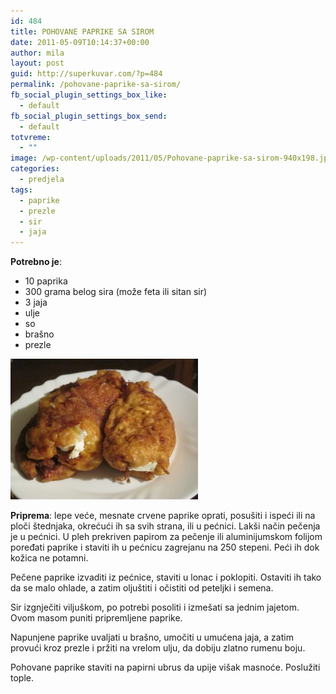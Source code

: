 ```yaml
---
id: 484
title: POHOVANE PAPRIKE SA SIROM
date: 2011-05-09T10:14:37+00:00
author: mila
layout: post
guid: http://superkuvar.com/?p=484
permalink: /pohovane-paprike-sa-sirom/
fb_social_plugin_settings_box_like:
  - default
fb_social_plugin_settings_box_send:
  - default
totvreme:
  - ""
image: /wp-content/uploads/2011/05/Pohovane-paprike-sa-sirom-940x198.jpg
categories:
  - predjela
tags:
  - paprike
  - prezle
  - sir
  - jaja
---
```

**Potrebno je**:

  * 10 paprika
  * 300 grama belog sira (može feta ili sitan sir)
  * 3 jaja
  * ulje
  * so
  * brašno
  * prezle

<img class="alignnone size-medium wp-image-4599" title="Pohovane paprike sa sirom" src="/wp-content/uploads/2011/05/Pohovane-paprike-sa-sirom-300x225.jpg" alt="" width="300" height="225" /> 

**Priprema**: lepe veće, mesnate crvene paprike oprati, posušiti i ispeći ili na ploči štednjaka, okrećući ih sa svih strana, ili u pećnici. Lakši način pečenja je u pećnici. U pleh prekriven papirom za pečenje ili aluminijumskom folijom poređati paprike i staviti ih u pećnicu zagrejanu na 250 stepeni. Peći ih dok kožica ne potamni.

Pečene paprike izvaditi iz pećnice, staviti u lonac i poklopiti. Ostaviti ih tako da se malo ohlade, a zatim oljuštiti i očistiti od peteljki i semena.

Sir izgnječiti viljuškom, po potrebi posoliti i izmešati sa jednim jajetom. Ovom masom puniti pripremljene paprike.

Napunjene paprike uvaljati u brašno, umočiti u umućena jaja, a zatim provući kroz prezle i pržiti na vrelom ulju, da dobiju zlatno rumenu boju.

Pohovane paprike staviti na papirni ubrus da upije višak masnoće. Poslužiti tople.